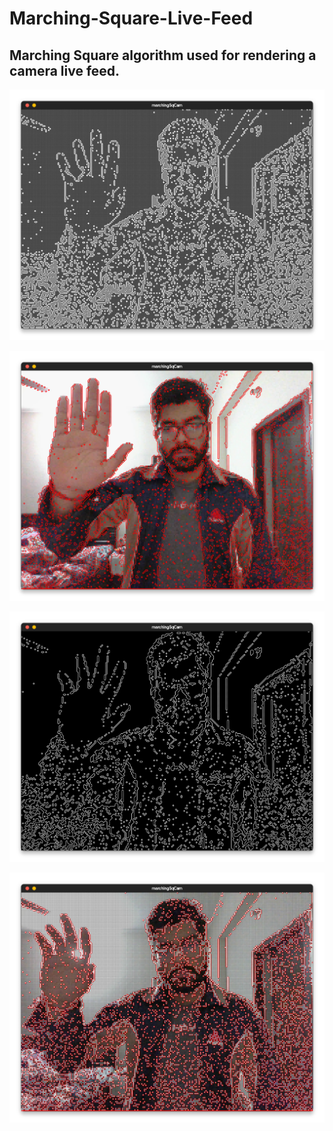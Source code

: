 # Marching-Square-Live-Feed
## Marching Square algorithm used for rendering a camera live feed.

![final](https://github.com/sumqwerty/Marching-Square-Live-Feed/blob/main/img3.png)

![final](https://github.com/sumqwerty/Marching-Square-Live-Feed/blob/main/img1.png)

![final](https://github.com/sumqwerty/Marching-Square-Live-Feed/blob/main/img4.png)

![final](https://github.com/sumqwerty/Marching-Square-Live-Feed/blob/main/img2.png)
